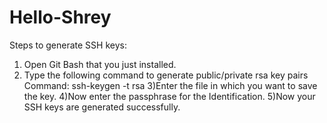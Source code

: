 # Hello-Shrey

Steps to generate SSH keys:
1) Open Git Bash that you just installed.
2) Type the following command to generate public/private rsa key pairs
Command: ssh-keygen -t rsa
3)Enter the file in which you want to save the key.
4)Now enter the passphrase for the Identification.
5)Now your SSH keys are generated successfully.
